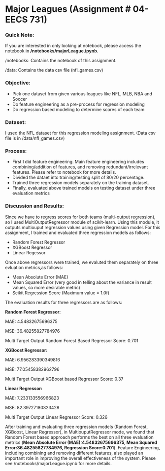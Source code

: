 
Major Leagues (Assignment # 04- EECS 731)
==============================


### Quick Note:
If you are interested in only looking at notebook, please access the notebook in **/notebooks/majorLeague.ipynb**.

/notebooks: Contains the notebook of this assignment.

/data: Contains the data csv file (nfl_games.csv)

### Objective:

<ul>
<li>Pick one dataset from given various leagues like NFL, MLB, NBA and Soccer</li>
<li>Do feature engineering as a pre-process for regression modeling</li>
<li>Do regression based modeling to determine scores of each team</li>
</ul>

### Dataset:

I used the NFL dataset for this regression modeling assignment. (Data csv file is in /data/nfl_games.csv)

### Process:

<ul>
<li>First I did feature engineering. Main feature engineering includes combining/addition of features, and removing redundant/irrelevant features. Please refer to notebook for more details.</li>
<li>Divided the dataet into training/testing split of 80/20 percentage.</li>
<li>Trained three regression models separately on the training dataset.</li>
<li>Finally, evaluated above trained models on testing dataset under three evaluation metrics</li>
</ul>

### Discussion and Results:
Since we have to regress scores for both teams (multi-output regression), so I used MultiOutputRegressor module of scikit-learn. Using this module, it outputs multiouput regression values using given Regression model. For this assignment, I trained and evaluated three regression models as follows:

<ul>
<li>Random Forest Regressor</li>
<li>XGBoost Regressor</li>
<li>Linear Regessor</li>
</ul>

Once above regressors were trained, we evaluted them separately on three evluation metrics,as follows:

<ul>
<li>Mean Absolute Error (MAE)</li>
<li>Mean Squared Error (very good in telling about the variance in result values, so more desirable metric)</li>
<li>Scikit Regression Score (Maximum value = 1.0f) </li>
</ul>

The evaluation results for three regressors are as follows:

**Random Forest Regressor:**

MAE: 4.54832675696375

MSE: 36.48255827784976

Multi Target Output Random Forest Based Regressor Score: 0.701

**XGBoost Regressor:**

MAE: 6.956283390349816

MSE: 77.05458382962796

Multi Target Output XGBoost based Regressor Score: 0.37

**Linear Regressor:**

MAE: 7.233133556966823

MSE: 82.39727180323428

Multi Target Output Linear Regressor Score: 0.326

After training and evaluating three regression models (Random Forest, XGBoost, Linear Regressor), in MultiouputRegressor mode, we found that Random Forest based approach performs the best on all three evaluation metrics (**Mean Absolute Error (MAE):4.54832675696375, Mean Squared Error:36.48255827784976, Regression Score:0.701**). Feature Engineering, including combining and removing different features, also played an important role in improving the overall effectiveness of the system. Please see /notebooks/majorLeague.ipynb for more details.






